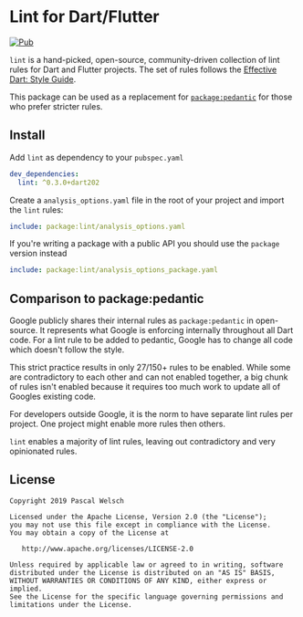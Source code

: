 # Lint for Dart/Flutter


[![Pub](https://img.shields.io/pub/v/lint.svg)](https://pub.dartlang.org/packages/lint)

`lint` is a hand-picked, open-source, community-driven collection of lint rules for Dart and Flutter projects.
The set of rules follows the [Effective Dart: Style Guide](https://dart.dev/guides/language/effective-dart/style).

This package can be used as a replacement for [`package:pedantic`](https://github.com/dart-lang/pedantic) for those who prefer stricter rules.

## Install

Add `lint` as dependency to your `pubspec.yaml`
```yaml
dev_dependencies:
  lint: ^0.3.0+dart202
```

Create a `analysis_options.yaml` file in the root of your project and import the `lint` rules:

```yaml
include: package:lint/analysis_options.yaml
```

If you're writing a package with a public API you should use the `package` version instead
```yaml
include: package:lint/analysis_options_package.yaml
```

## Comparison to package:pedantic

Google publicly shares their internal rules as `package:pedantic` in open-source.
It represents what Google is enforcing internally throughout all Dart code.
For a lint rule to be added to pedantic, Google has to change all code which doesn't follow the style.

This strict practice results in only 27/150+ rules to be enabled.
While some are contradictory to each other and can not enabled together, a big chunk of rules isn't enabled because it requires too much work to update all of Googles existing code.

For developers outside Google, it is the norm to have separate lint rules per project.
One project might enable more rules then others.

`lint` enables a majority of lint rules, leaving out contradictory and very opinionated rules.

 
## License

```
Copyright 2019 Pascal Welsch

Licensed under the Apache License, Version 2.0 (the "License");
you may not use this file except in compliance with the License.
You may obtain a copy of the License at

   http://www.apache.org/licenses/LICENSE-2.0

Unless required by applicable law or agreed to in writing, software
distributed under the License is distributed on an "AS IS" BASIS,
WITHOUT WARRANTIES OR CONDITIONS OF ANY KIND, either express or implied.
See the License for the specific language governing permissions and
limitations under the License.
```